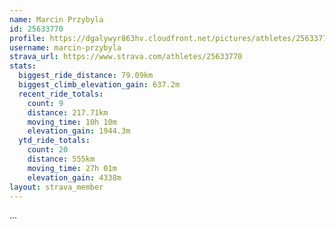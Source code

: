 ```yaml
---
name: Marcin Przybyla
id: 25633770
profile: https://dgalywyr863hv.cloudfront.net/pictures/athletes/25633770/12947173/2/large.jpg
username: marcin-przybyla
strava_url: https://www.strava.com/athletes/25633770
stats:
  biggest_ride_distance: 79.09km
  biggest_climb_elevation_gain: 637.2m
  recent_ride_totals:
    count: 9
    distance: 217.71km
    moving_time: 10h 10m
    elevation_gain: 1944.3m
  ytd_ride_totals:
    count: 20
    distance: 555km
    moving_time: 27h 01m
    elevation_gain: 4338m
layout: strava_member
--- 
```

...
